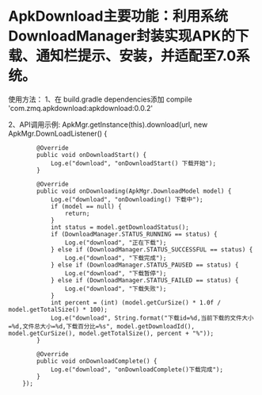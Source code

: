 # ApkDownload主要功能：利用系统DownloadManager封装实现APK的下载、通知栏提示、安装，并适配至7.0系统。
使用方法：
1、在 build.gradle dependencies添加
compile 'com.zmq.apkdownload:apkdownload:0.0.2'

2、API调用示例:
ApkMgr.getInstance(this).download(url, new ApkMgr.DownLoadListener() {

            @Override
            public void onDownloadStart() {
                Log.e("download", "onDownloadStart() 下载开始");
            }

            @Override
            public void onDownloading(ApkMgr.DownloadModel model) {
                Log.e("download", "onDownloading() 下载中");
                if (model == null) {
                    return;
                }
                int status = model.getDownloadStatus();
                if (DownloadManager.STATUS_RUNNING == status) {
                    Log.e("download", "正在下载");
                } else if (DownloadManager.STATUS_SUCCESSFUL == status) {
                    Log.e("download", "下载完成");
                } else if (DownloadManager.STATUS_PAUSED == status) {
                    Log.e("download", "下载暂停");
                } else if (DownloadManager.STATUS_FAILED == status) {
                    Log.e("download", "下载失败");
                }
                int percent = (int) (model.getCurSize() * 1.0f / model.getTotalSize() * 100);
                Log.e("download", String.format("下载id=%d,当前下载的文件大小=%d,文件总大小=%d,下载百分比=%s", model.getDownloadId(),   model.getCurSize(), model.getTotalSize(), percent + "%"));
            }

            @Override
            public void onDownloadComplete() {
                Log.e("download", "onDownloadComplete()下载完成");
            }
        });
